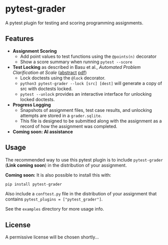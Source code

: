 # pytest-grader

A pytest plugin for testing and scoring programming assignments.

## Features

- **Assignment Scoring**
  - Add point values to test functions using the `@points(n)` decorator
  - Show a score summary when running `pytest --score`
- **Test Locking** as described in Basu et al., *Automated Problem Clarification at Scale* ([abstract](https://dl.acm.org/doi/10.1145/2724660.2724679) [pdf](http://denero.org/content/pubs/las15_basu_unlocking.pdf))
  - Lock doctests using the `@lock` decorator.
  - `python3 pytest-grader --lock [src] [dest]` will generate a copy of src with doctests locked.
  - `pytest --unlock` provides an interactive interface for unlocking locked doctests.
- **Progress Logging**
  - Snapshots of assignment files, test case results, and unlocking attempts are stored in a `grader.sqlite`.
  - This file is designed to be submitted along with the assignment as a record of how the assignment was completed.
- **Coming soon: AI assistance**

## Usage

The recommended way to use this pytest plugin is to include `pytest-grader` (**Link coming soon**) in the distribution of your assignment.

**Coming soon:** It is also possible to install this with:

```bash
pip install pytest-grader
```

Also include a `conftest.py` file in the distribution of your assignment that contains `pytest_plugins = ["pytest_grader"]`.

See the `examples` directory for more usage info.

## License

A permissive license will be chosen shortly...